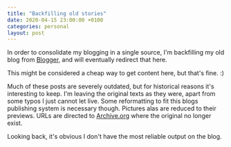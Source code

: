 ```yaml
---
title: "Backfilling old stories"
date: 2020-04-15 23:00:00 +0100
categories: personal
layout: post
---
```


In order to consolidate my blogging in a single source, I'm backfilling my old
blog from [Blogger](https://blog.crazyfraggle.com/), and will eventually
redirect that here.

This might be considered a cheap way to get content here, but that's fine. :)

Much of these posts are severely outdated, but for historical reasons it's
interesting to keep. I'm leaving the original texts as they were, apart from
some typos I just cannot let live. Some reformatting to fit this blogs
publishing system is necessary though. Pictures alas are reduced to their
previews. URLs are directed to [Archive.org](https:///web.archive.org/) where
the original no longer exist.

Looking back, it's obvious I don't have the most reliable output on the blog.
